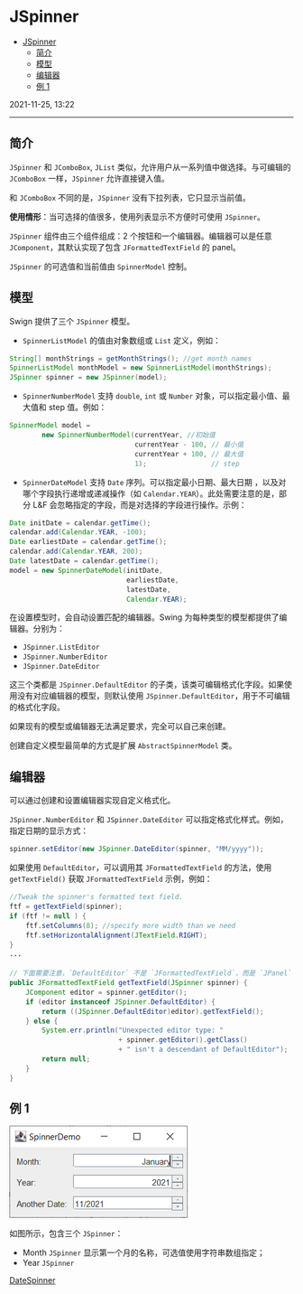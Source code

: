 # JSpinner

- [JSpinner](#jspinner)
  - [简介](#简介)
  - [模型](#模型)
  - [编辑器](#编辑器)
  - [例 1](#例-1)

2021-11-25, 13:22
***
## 简介

`JSpinner` 和 `JComboBox`, `JList` 类似，允许用户从一系列值中做选择。与可编辑的 `JComboBox` 一样，`JSpinner` 允许直接键入值。

和 `JComboBox` 不同的是，`JSpinner` 没有下拉列表，它只显示当前值。

**使用情形**：当可选择的值很多，使用列表显示不方便时可使用 `JSpinner`。

`JSpinner` 组件由三个组件组成：2 个按钮和一个编辑器。编辑器可以是任意 `JComponent`，其默认实现了包含 `JFormattedTextField` 的 panel。

`JSpinner` 的可选值和当前值由 `SpinnerModel` 控制。

## 模型

Swign 提供了三个 `JSpinner` 模型。

- `SpinnerListModel` 的值由对象数组或 `List` 定义，例如：

```java
String[] monthStrings = getMonthStrings(); //get month names
SpinnerListModel monthModel = new SpinnerListModel(monthStrings);
JSpinner spinner = new JSpinner(model);
```

- `SpinnerNumberModel` 支持 `double`, `int` 或 `Number` 对象，可以指定最小值、最大值和 step 值。例如：

```java
SpinnerModel model =
        new SpinnerNumberModel(currentYear, //初始值
                               currentYear - 100, // 最小值
                               currentYear + 100, // 最大值
                               1);                // step
```

- `SpinnerDateModel` 支持 `Date` 序列。可以指定最小日期、最大日期 ，以及对哪个字段执行递增或递减操作（如 `Calendar.YEAR`）。此处需要注意的是，部分 L&F 会忽略指定的字段，而是对选择的字段进行操作。示例：

```java
Date initDate = calendar.getTime();
calendar.add(Calendar.YEAR, -100);
Date earliestDate = calendar.getTime();
calendar.add(Calendar.YEAR, 200);
Date latestDate = calendar.getTime();
model = new SpinnerDateModel(initDate,
                             earliestDate,
                             latestDate,
                             Calendar.YEAR);
```

在设置模型时，会自动设置匹配的编辑器。Swing 为每种类型的模型都提供了编辑器。分别为：

- `JSpinner.ListEditor`
- `JSpinner.NumberEditor`
- `JSpinner.DateEditor`

这三个类都是 `JSpinner.DefaultEditor` 的子类，该类可编辑格式化字段。如果使用没有对应编辑器的模型，则默认使用 `JSpinner.DefaultEditor`，用于不可编辑的格式化字段。

如果现有的模型或编辑器无法满足要求，完全可以自己来创建。

创建自定义模型最简单的方式是扩展 `AbstractSpinnerModel` 类。

## 编辑器

可以通过创建和设置编辑器实现自定义格式化。

`JSpinner.NumberEditor` 和 `JSpinner.DateEditor` 可以指定格式化样式。例如，指定日期的显示方式：

```java
spinner.setEditor(new JSpinner.DateEditor(spinner, "MM/yyyy"));
```

如果使用 `DefaultEditor`，可以调用其 `JFormattedTextField` 的方法，使用 `getTextField()` 获取 `JFormattedTextField` 示例，例如：

```java
//Tweak the spinner's formatted text field.
ftf = getTextField(spinner);
if (ftf != null ) {
    ftf.setColumns(8); //specify more width than we need
    ftf.setHorizontalAlignment(JTextField.RIGHT);
}
...

// 下面需要注意，`DefaultEditor` 不是 `JFormattedTextField`，而是 `JPanel`
public JFormattedTextField getTextField(JSpinner spinner) {
    JComponent editor = spinner.getEditor();
    if (editor instanceof JSpinner.DefaultEditor) {
        return ((JSpinner.DefaultEditor)editor).getTextField();
    } else {
        System.err.println("Unexpected editor type: "
                           + spinner.getEditor().getClass()
                           + " isn't a descendant of DefaultEditor");
        return null;
    }
}
```

## 例 1

![](images/2021-11-25-12-38-48.png)

如图所示，包含三个 `JSpinner`：

- Month `JSpinner` 显示第一个月的名称，可选值使用字符串数组指定；
- Year `JSpinner` 

[DateSpinner](../src/main/java/mjw/swing/spinner/DateSpinner.java)
